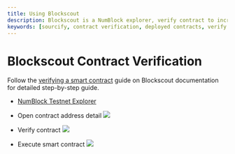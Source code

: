 ```yaml
---
title: Using Blockscout
description: Blockscout is a NumBlock explorer, verify contract to increase transparency.
keywords: [sourcify, contract verification, deployed contracts, verify contract] 
---
```


# Blockscout Contract Verification

Follow the [verifying a smart contract](https://docs.blockscout.com/for-users/verifying-a-smart-contract) guide on Blockscout documentation for detailed step-by-step guide.

- [NumBlock Testnet Explorer](https://testnet.numblock.org/)

- Open contract address detail
![](/img/developers/verify/blockscout1.png)

- Verify contract
![](/img/developers/verify/blockscout2.png)

- Execute smart contract
![](/img/developers/verify/blockscout3.png)